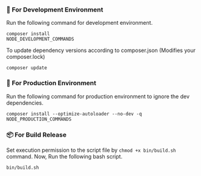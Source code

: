### 🚧 For Development Environment
Run the following command for development environment.
```
composer install
NODE_DEVELOPMENT_COMMANDS
```

To update dependency versions according to composer.json (Modifies your composer.lock)
```
composer update
```

### 🚀 For Production Environment
Run the following command for production environment to ignore the dev dependencies.
```
composer install --optimize-autoloader --no-dev -q
NODE_PRODUCTION_COMMANDS
```

### 📦 For Build Release
Set execution permission to the script file by `chmod +x bin/build.sh` command. Now, Run the following bash script.
```
bin/build.sh
```
